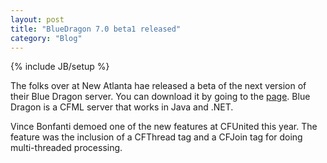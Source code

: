 ```yaml
---
layout: post
title: "BlueDragon 7.0 beta1 released"
category: "Blog"
---
```

{% include JB/setup %}

The folks over at New Atlanta hae released a beta of the next version of their Blue Dragon server. You can download it by going to the [page](http://www.newatlanta.com/c/products/bluedragon-beta/download/home). Blue Dragon is a CFML server that works in Java and .NET.

Vince Bonfanti demoed one of the new features at CFUnited this year. The feature was the inclusion of a CFThread tag and a CFJoin tag for doing multi-threaded processing.